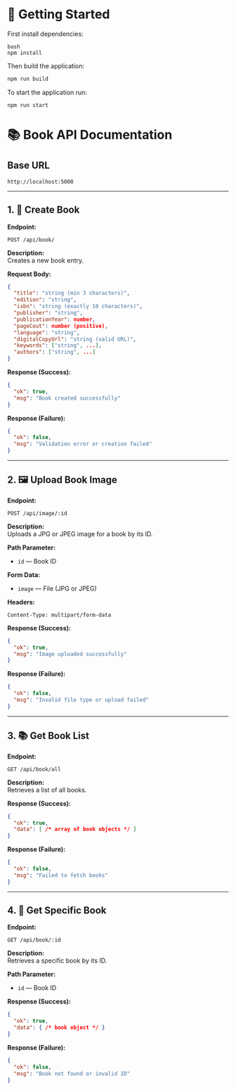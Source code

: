 # 🚀 Getting Started

First install dependencies:
```
bash
npm install
```

Then build the application:
```bash
npm run build
```

To start the application run:
```bash
npm run start
```

# 📚 Book API Documentation

## Base URL
```
http://localhost:5000
```

---

## 1. 📘 Create Book

**Endpoint:**  
```
POST /api/book/
```

**Description:**  
Creates a new book entry.

**Request Body:**
```json
{
  "title": "string (min 3 characters)",
  "edition": "string",
  "isbn": "string (exactly 10 characters)",
  "publisher": "string",
  "publicationYear": number,
  "pageCout": number (positive),
  "language": "string",
  "digitalCopyUrl": "string (valid URL)",
  "keywords": ["string", ...],
  "authors": ["string", ...]
}
```

**Response (Success):**
```json
{
  "ok": true,
  "msg": "Book created successfully"
}
```

**Response (Failure):**
```json
{
  "ok": false,
  "msg": "Validation error or creation failed"
}
```

---

## 2. 🖼️ Upload Book Image

**Endpoint:**  
```
POST /api/image/:id
```

**Description:**  
Uploads a JPG or JPEG image for a book by its ID.

**Path Parameter:**
- `id` — Book ID

**Form Data:**
- `image` — File (JPG or JPEG)

**Headers:**
```
Content-Type: multipart/form-data
```

**Response (Success):**
```json
{
  "ok": true,
  "msg": "Image uploaded successfully"
}
```

**Response (Failure):**
```json
{
  "ok": false,
  "msg": "Invalid file type or upload failed"
}
```

---

## 3. 📚 Get Book List

**Endpoint:**  
```
GET /api/book/all
```

**Description:**  
Retrieves a list of all books.

**Response (Success):**
```json
{
  "ok": true,
  "data": [ /* array of book objects */ ]
}
```

**Response (Failure):**
```json
{
  "ok": false,
  "msg": "Failed to fetch books"
}
```

---

## 4. 📖 Get Specific Book

**Endpoint:**  
```
GET /api/book/:id
```

**Description:**  
Retrieves a specific book by its ID.

**Path Parameter:**
- `id` — Book ID

**Response (Success):**
```json
{
  "ok": true,
  "data": { /* book object */ }
}
```

**Response (Failure):**
```json
{
  "ok": false,
  "msg": "Book not found or invalid ID"
}
```